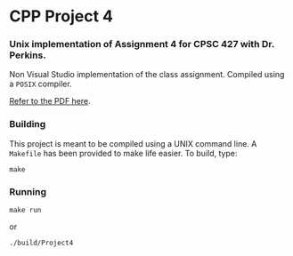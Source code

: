 CPP Project 4
=============

### Unix implementation of Assignment 4 for CPSC 427 with Dr. Perkins.

Non Visual Studio implementation of the class assignment.
Compiled using a `POSIX` compiler.

[Refer to the PDF here](https://scholar.cnu.edu/bbcswebdav/pid-570862-dt-content-rid-3202755_1/courses/CPSC427_5210_Fall_Semester_2015/Project2%20VS2012%20no%20starter%20project.pdf://scholar.cnu.edu/bbcswebdav/pid-574843-dt-content-rid-3239217_1/courses/CPSC427_5210_Fall_Semester_2015/Project3_StandardDev.pdf).

### Building

This project is meant to be compiled using a UNIX command line. A `Makefile` has been provided to make life easier.
To build, type:

```
make
```

### Running

```
make run
```

or 

```
./build/Project4
```
